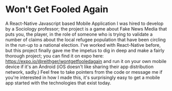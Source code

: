 # Won't Get Fooled Again
 A React-Native Javascript based Mobile Application I was hired to develop by a Sociology professor; the project is a game about Fake News Media that puts you, the player, in the role of someone who is trying to validate a number of claims about the local refugee population that have been circling in the run-up to a national election.
 I've worked with React-Native before, but this project finally gave me the impetus to dig in deep and make a fairly thorough project; you can find it on expo here: https://expo.io/@reithger/wontgetfooledagain and run it on your own mobile device if it's an Android (iOS doesn't like sharing their app distribution network, sadly.)
 Feel free to take pointers from the code or message me if you're interested in how I made this, it's surprisingly easy to get a mobile app started with the technologies that exist today.
